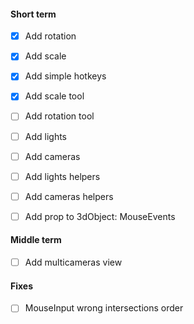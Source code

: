 #### Short term
- [x] Add rotation
- [x] Add scale
- [x] Add simple hotkeys
- [x] Add scale tool
- [ ] Add rotation tool
- [ ] Add lights
- [ ] Add cameras
- [ ] Add lights helpers
- [ ] Add cameras helpers
- [ ] Add prop to 3dObject: MouseEvents


#### Middle term
- [ ] Add multicameras view


#### Fixes
- [ ] MouseInput wrong intersections order
